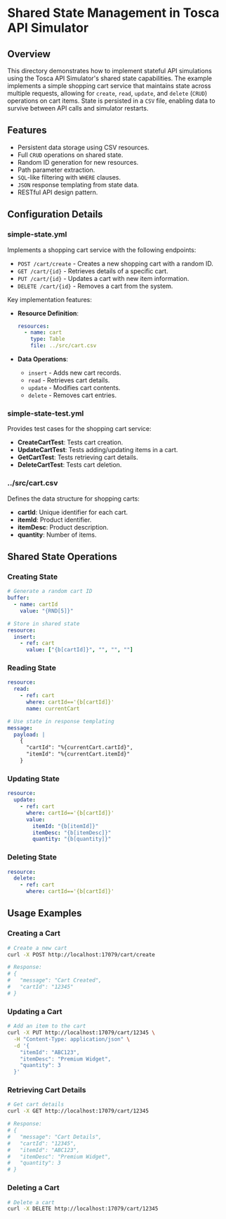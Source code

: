 # Shared State Management in Tosca API Simulator

## Overview

This directory demonstrates how to implement stateful API simulations using the Tosca API Simulator's shared state capabilities. The example implements a simple shopping cart service that maintains state across multiple requests, allowing for `create`, `read`, `update`, and `delete` (`CRUD`) operations on cart items. State is persisted in a `CSV` file, enabling data to survive between API calls and simulator restarts.

## Features

- Persistent data storage using CSV resources.
- Full `CRUD` operations on shared state.
- Random ID generation for new resources.
- Path parameter extraction.
- `SQL`-like filtering with `WHERE` clauses.
- `JSON` response templating from state data.
- RESTful API design pattern.

## Configuration Details

### simple-state.yml

Implements a shopping cart service with the following endpoints:

- `POST /cart/create` - Creates a new shopping cart with a random ID.
- `GET /cart/{id}` - Retrieves details of a specific cart.
- `PUT /cart/{id}` - Updates a cart with new item information.
- `DELETE /cart/{id}` - Removes a cart from the system.

Key implementation features:

- **Resource Definition**:

  ```yaml
  resources:
    - name: cart
      type: Table
      file: ../src/cart.csv
  ```

- **Data Operations**:
  - `insert` - Adds new cart records.
  - `read` - Retrieves cart details.
  - `update` - Modifies cart contents.
  - `delete` - Removes cart entries.

### simple-state-test.yml

Provides test cases for the shopping cart service:

- **CreateCartTest**: Tests cart creation.
- **UpdateCartTest**: Tests adding/updating items in a cart.
- **GetCartTest**: Tests retrieving cart details.
- **DeleteCartTest**: Tests cart deletion.

### ../src/cart.csv

Defines the data structure for shopping carts:

- **cartId**: Unique identifier for each cart.
- **itemId**: Product identifier.
- **itemDesc**: Product description.
- **quantity**: Number of items.

## Shared State Operations

### Creating State

```yaml
# Generate a random cart ID
buffer:
  - name: cartId
    value: "{RND[5]}"

# Store in shared state
resource:
  insert:
    - ref: cart
      value: ["{b[cartId]}", "", "", ""]
```

### Reading State

```yaml
resource:
  read:
    - ref: cart
      where: cartId=='{b[cartId]}'
      name: currentCart

# Use state in response templating
message:
  payload: |
    {
      "cartId": "%{currentCart.cartId}",
      "itemId": "%{currentCart.itemId}"
    }
```

### Updating State

```yaml
resource:
  update:
    - ref: cart
      where: cartId=='{b[cartId]}'
      value:
        itemId: "{b[itemId]}"
        itemDesc: "{b[itemDesc]}"
        quantity: "{b[quantity]}"
```

### Deleting State

```yaml
resource:
  delete:
    - ref: cart
      where: cartId=='{b[cartId]}'
```

## Usage Examples

### Creating a Cart

```bash
# Create a new cart
curl -X POST http://localhost:17079/cart/create

# Response:
# {
#   "message": "Cart Created",
#   "cartId": "12345"
# }
```

### Updating a Cart

```bash
# Add an item to the cart
curl -X PUT http://localhost:17079/cart/12345 \
  -H "Content-Type: application/json" \
  -d '{
    "itemId": "ABC123",
    "itemDesc": "Premium Widget",
    "quantity": 3
  }'
```

### Retrieving Cart Details

```bash
# Get cart details
curl -X GET http://localhost:17079/cart/12345

# Response:
# {
#   "message": "Cart Details",
#   "cartId": "12345",
#   "itemId": "ABC123",
#   "itemDesc": "Premium Widget",
#   "quantity": 3
# }
```

### Deleting a Cart

```bash
# Delete a cart
curl -X DELETE http://localhost:17079/cart/12345
```
